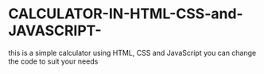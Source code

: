 # CALCULATOR-IN-HTML-CSS-and-JAVASCRIPT-
this is a simple calculator using HTML, CSS and JavaScript
you can change the code to suit your needs
